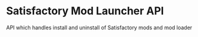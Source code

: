 # Satisfactory Mod Launcher API

API which handles install and uninstall of Satisfactory mods and mod loader